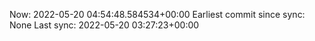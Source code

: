Now: 2022-05-20 04:54:48.584534+00:00 Earliest commit since sync: None Last sync: 2022-05-20 03:27:23+00:00
